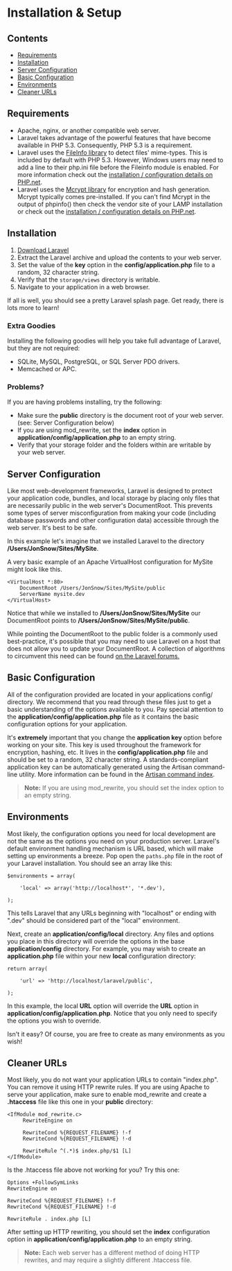 # Installation & Setup

## Contents

- [Requirements](#requirements)
- [Installation](#installation)
- [Server Configuration](#server-configuration)
- [Basic Configuration](#basic-configuration)
- [Environments](#environments)
- [Cleaner URLs](#cleaner-urls)

<a name="requirements"></a>
## Requirements

- Apache, nginx, or another compatible web server.
- Laravel takes advantage of the powerful features that have become available in PHP 5.3. Consequently, PHP 5.3 is a requirement.
- Laravel uses the [FileInfo library](http://php.net/manual/en/book.fileinfo.php) to detect files' mime-types. This is included by default with PHP 5.3. However, Windows users may need to add a line to their php.ini file before the Fileinfo module is enabled. For more information check out the [installation / configuration details on PHP.net](http://php.net/manual/en/fileinfo.installation.php).
- Laravel uses the [Mcrypt library](http://php.net/manual/en/book.mcrypt.php) for encryption and hash generation. Mcrypt typically comes pre-installed. If you can't find Mcrypt in the output of phpinfo() then check the vendor site of your LAMP installation or check out the [installation / configuration details on PHP.net](http://php.net/manual/en/book.mcrypt.php).

<a name="installation"></a>
## Installation

1. [Download Laravel](http://laravel.com/download)
2. Extract the Laravel archive and upload the contents to your web server.
3. Set the value of the **key** option in the **config/application.php** file to a random, 32 character string.
4. Verify that the `storage/views` directory is writable.
5. Navigate to your application in a web browser.

If all is well, you should see a pretty Laravel splash page. Get ready, there is lots more to learn!

### Extra Goodies

Installing the following goodies will help you take full advantage of Laravel, but they are not required:

- SQLite, MySQL, PostgreSQL, or SQL Server PDO drivers.
- Memcached or APC.

### Problems?

If you are having problems installing, try the following:

- Make sure the **public** directory is the document root of your web server. (see: Server Configuration below)
- If you are using mod_rewrite, set the **index** option in **application/config/application.php** to an empty string.
- Verify that your storage folder and the folders within are writable by your web server.

<a name="server-configuration"></a>
## Server Configuration

Like most web-development frameworks, Laravel is designed to protect your application code, bundles, and local storage by placing only files that are necessarily public in the web server's DocumentRoot. This prevents some types of server misconfiguration from making your code (including database passwords and other configuration data) accessible through the web server. It's best to be safe. 

In this example let's imagine that we installed Laravel to the directory **/Users/JonSnow/Sites/MySite**.

A very basic example of an Apache VirtualHost configuration for MySite might look like this.

	<VirtualHost *:80>
		DocumentRoot /Users/JonSnow/Sites/MySite/public
		ServerName mysite.dev
	</VirtualHost>

Notice that while we installed to **/Users/JonSnow/Sites/MySite** our DocumentRoot points to **/Users/JonSnow/Sites/MySite/public**.

While pointing the DocumentRoot to the public folder is a commonly used best-practice, it's possible that you may need to use Laravel on a host that does not allow you to update your DocumentRoot. A collection of algorithms to circumvent this need can be found [on the Laravel forums.](http://forums.laravel.com/viewtopic.php?id=1258)

<a name="basic-configuration"></a>
## Basic Configuration

All of the configuration provided are located in your applications config/ directory. We recommend that you read through these files just to get a basic understanding of the options available to you. Pay special attention to the **application/config/application.php** file as it contains the basic configuration options for your application.

It's **extremely** important that you change the **application key** option before working on your site. This key is used throughout the framework for encryption, hashing, etc. It lives in the **config/application.php** file and should be set to a random, 32 character string. A standards-compliant application key can be automatically generated using the Artisan command-line utility.  More information can be found in the [Artisan command index](/docs/artisan/commands).

> **Note:** If you are using mod_rewrite, you should set the index option to an empty string.

<a name="environments"></a>
## Environments

Most likely, the configuration options you need for local development are not the same as the options you need on your production server. Laravel's default environment handling mechanism is URL based, which will make setting up environments a breeze. Pop open the `paths.php` file in the root of your Laravel installation. You should see an array like this:

	$environments = array(

		'local' => array('http://localhost*', '*.dev'),

	);

This tells Laravel that any URLs beginning with "localhost" or ending with ".dev" should be considered part of the "local" environment.

Next, create an **application/config/local** directory. Any files and options you place in this directory will override the options in the base **application/config** directory. For example, you may wish to create an **application.php** file within your new **local** configuration directory:

	return array(

		'url' => 'http://localhost/laravel/public',

	);

In this example, the local **URL** option will override the **URL** option in **application/config/application.php**. Notice that you only need to specify the options you wish to override.

Isn't it easy? Of course, you are free to create as many environments as you wish!

<a name="cleaner-urls"></a>
## Cleaner URLs

Most likely, you do not want your application URLs to contain "index.php". You can remove it using HTTP rewrite rules. If you are using Apache to serve your application, make sure to enable mod_rewrite and create a **.htaccess** file like this one in your **public** directory:

	<IfModule mod_rewrite.c>
	     RewriteEngine on

	     RewriteCond %{REQUEST_FILENAME} !-f
	     RewriteCond %{REQUEST_FILENAME} !-d

	     RewriteRule ^(.*)$ index.php/$1 [L]
	</IfModule>

Is the .htaccess file above not working for you? Try this one:

	Options +FollowSymLinks
	RewriteEngine on

	RewriteCond %{REQUEST_FILENAME} !-f
	RewriteCond %{REQUEST_FILENAME} !-d

	RewriteRule . index.php [L]

After setting up HTTP rewriting, you should set the **index** configuration option in **application/config/application.php** to an empty string.

> **Note:** Each web server has a different method of doing HTTP rewrites, and may require a slightly different .htaccess file.